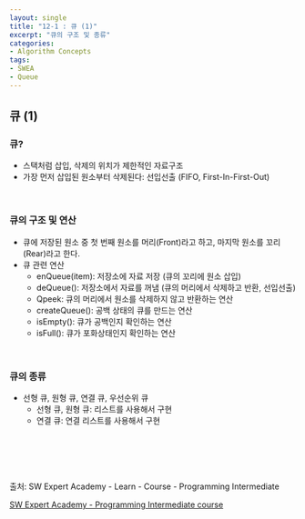 ```yaml
---
layout: single
title: "12-1 : 큐 (1)"
excerpt: "큐의 구조 및 종류"
categories: 
- Algorithm Concepts
tags:
- SWEA
- Queue
---
```

## 큐 (1)

### <strong>큐?</strong>

- 스택처럼 삽입, 삭제의 위치가 제한적인 자료구조
- 가장 먼저 삽입된 원소부터 삭제된다: 선입선출 (FIFO, First-In-First-Out)

<br>

### <strong>큐의 구조 및 연산</strong>

- 큐에 저장된 원소 중 첫 번째 원소를 머리(Front)라고 하고, 마지막 원소를 꼬리(Rear)라고 한다.
- 큐 관련 연산
  - enQueue(item): 저장소에 자료 저장 (큐의 꼬리에 원소 삽입)
  - deQueue(): 저장소에서 자료를 꺼냄 (큐의 머리에서 삭제하고 반환, 선입선출)
  - Qpeek: 큐의 머리에서 원소를 삭제하지 않고 반환하는 연산
  - createQueue(): 공백 상태의 큐를 만드는 연산
  - isEmpty(): 큐가 공백인지 확인하는 연산
  - isFull(): 큐가 포화상태인지 확인하는 연산

<br>

### <strong>큐의 종류</strong>

- 선형 큐, 원형 큐, 연결 큐, 우선순위 큐
  - 선형 큐, 원형 큐: 리스트를 사용해서 구현
  - 연결 큐: 연결 리스트를 사용해서 구현

<br>

<br>

<br>

<br>

출처: SW Expert Academy - Learn - Course - Programming Intermediate

[SW Expert Academy - Programming Intermediate course](https://swexpertacademy.com/main/learn/course/subjectList.do?courseId=AVuPDN86AAXw5UW6)

